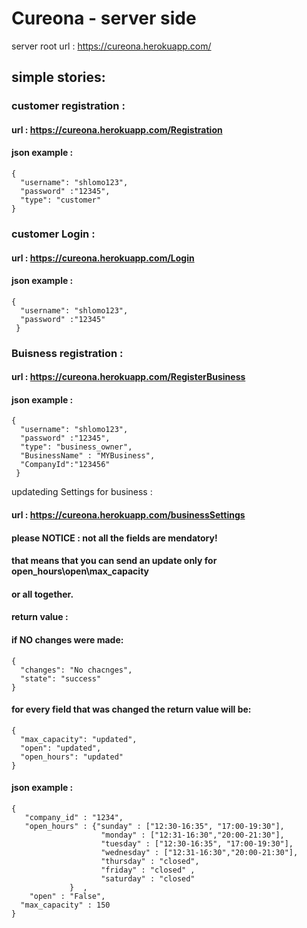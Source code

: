 # Cureona - server side


server root url : https://cureona.herokuapp.com/

## simple stories:

### customer registration  :
#### url : https://cureona.herokuapp.com/Registration
#### json example :
```
{ 
  "username": "shlomo123",
  "password" :"12345",
  "type": "customer"
}
```

### customer Login :
#### url : https://cureona.herokuapp.com/Login
#### json example :
```
{
  "username": "shlomo123", 
  "password" :"12345"
 }
 ```



### Buisness registration  :
#### url : https://cureona.herokuapp.com/RegisterBusiness
#### json example :
```
{ 
  "username": "shlomo123", 
  "password" :"12345", 
  "type": "business_owner", 
  "BusinessName" : "MYBusiness", 
  "CompanyId":"123456"
 }
 ```


updateding Settings for business  :
#### url : https://cureona.herokuapp.com/businessSettings

#### please NOTICE : not all the fields are mendatory! 
#### that means that you can send an update only for open_hours\open\max_capacity
#### or all together. 

#### return value : 
#### if NO changes were made:
```
{
  "changes": "No chacnges",
  "state": "success"
}
```

#### for every field that was changed the return value will be: 
```
{
  "max_capacity": "updated",
  "open": "updated",
  "open_hours": "updated"
}
```

#### json example :
```
{
   "company_id" : "1234",
   "open_hours" : {"sunday" : ["12:30-16:35", "17:00-19:30"],
					"monday" : ["12:31-16:30","20:00-21:30"],
					"tuesday" : ["12:30-16:35", "17:00-19:30"],
					"wednesday" : ["12:31-16:30","20:00-21:30"],
					"thursday" : "closed",
					"friday" : "closed" ,
					"saturday" : "closed"
			 }	,
	"open" : "False",
  "max_capacity" : 150
}
 ```
